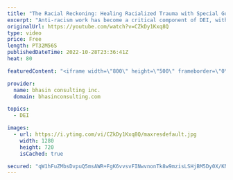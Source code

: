 ```yaml
---
title: "The Racial Reckoning: Healing Racialized Trauma with Special Guest Resmaa Menakem"
excerpt: "Anti-racism work has become a critical component of DEI, with many workplaces newly considering how racialized trauma manifests both in society and at work. It is essential that leaders commit to creating cultures rooted in racial equity, which means holding difficult conversations around racialized"
originalUrl: https://youtube.com/watch?v=CZkDy1Kxq8Q
type: video
price: Free
length: PT32M56S
publishedDateTime: 2022-10-28T23:36:41Z
heat: 80

featuredContent: "<iframe width=\"800\" height=\"500\" frameborder=\"0\" src=\"https://www.youtube.com/embed/CZkDy1Kxq8Q\" allow=\"accelerometer; autoplay; encrypted-media; gyroscope; picture-in-picture\" allowfullscreen></iframe>"

provider:
  name: bhasin consulting inc.
  domain: bhasinconsulting.com

topics:
  - DEI

images:
  - url: https://i.ytimg.com/vi/CZkDy1Kxq8Q/maxresdefault.jpg
    width: 1280
    height: 720
    isCached: true

secured: "qW1hFuZMbsDvpuQ5msAWR+FgK6vvsvFINwvnonTk8w9mzisLSHjBM5Dy0X/KN6BIDGlm+e8YD0kI8HECyQheg3sEH6x9y6B63VCKwMFJQ8tuHjiLHoYkXTK0AkN3kF3+Yl/GftJf+b38Kz3tHpdXEnW7SJkkK0cJ2vXiNiwfHc/VJWP5Tosx9wwtneBiGvbqvQTJI217pkegD2MjZ+4Y9vAzUTgnlzpYrx1cAgI9X6mjPEFtV3LRKjjEhagTKaOSSipOhK3glBhSG2+s7+PQiUAMteubfm241xWgQ7DITQyfKfOPmQ1goIq4O9noOg9N8C6/wznLUnP1iYIywPAU0F6y/GoXDsxo8IlGfALsr3XWZtjJYl/GBG8JM1Lg52u8iz5X+qoXUid4nVMbc8GCtjggyq+3eERrgGXxgJlt5/U=;kN7I5DWNpcpnn0aVDRsPaw=="
---
```


